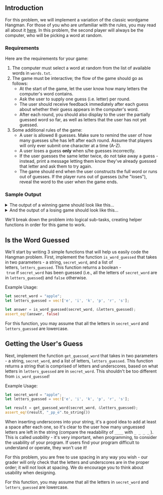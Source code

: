 ## Introduction

For this problem, we will implement a variation of the classic wordgame Hangman. For those of you who are unfamiliar with the rules, you may read all about it [here](https://en.wikipedia.org/wiki/Hangman_(game)). In this problem, the second player will always be the computer, who will be picking a word at random.

### Requirements

Here are the requirements for your game:

1. The computer must select a word at random from the list of available words in `words.txt`.
2. The game must be interactive; the flow of the game should go as follows:
    - At the start of the game, let the user know how many letters the computer's word contains.
    - Ask the user to supply one guess (i.e. letter) per round.
    - The user should receive feedback immediately after each guess about whether their guess appears in the computer's word.
    - After each round, you should also display to the user the partially guessed word so far, as well as letters that the user has not yet guessed.
3. Some additional rules of the game:
    - A user is allowed 8 guesses. Make sure to remind the user of how many guesses s/he has left after each round. Assume that players will only ever submit one character at a time (A-Z).
    - A user loses a guess **only** when s/he guesses incorrectly.
    - If the user guesses the same letter twice, do not take away a guess - instead, print a message letting them know they've already guessed that letter and ask them to try again.
    - The game should end when the user constructs the full word or runs out of guesses. If the player runs out of guesses (s/he "loses"), reveal the word to the user when the game ends.

### Sample Output

<details>
    <summary>The output of a winning game should look like this...</summary>

    Loading word list from file...
    55900 words loaded.
    Welcome to the game, Hangman!
    I am thinking of a word that is 4 letters long.
    -------------
    You have 8 guesses left.
    Available letters: abcdefghijklmnopqrstuvwxyz
    Please guess a letter: a
    Good guess: _ a_ _
    ------------
    You have 8 guesses left.
    Available letters: bcdefghijklmnopqrstuvwxyz
    Please guess a letter: a
    Oops! You've already guessed that letter: _ a_ _
    ------------
    You have 8 guesses left.
    Available letters: bcdefghijklmnopqrstuvwxyz
    Please guess a letter: s
    Oops! That letter is not in my word: _ a_ _
    ------------
    You have 7 guesses left.
    Available letters: bcdefghijklmnopqrtuvwxyz
    Please guess a letter: t
    Good guess: ta_ t
    ------------
    You have 7 guesses left.
    Available letters: bcdefghijklmnopqruvwxyz
    Please guess a letter: r
    Oops! That letter is not in my word: ta_ t
    ------------
    You have 6 guesses left.
    Available letters: bcdefghijklmnopquvwxyz
    Please guess a letter: m
    Oops! That letter is not in my word: ta_ t
    ------------
    You have 5 guesses left.
    Available letters: bcdefghijklnopquvwxyz
    Please guess a letter: c
    Good guess: tact
    ------------
    Congratulations, you won!
</details>

<details>
    <summary>
    And the output of a losing game should look like this...
    </summary>
    
    Loading word list from file...
    55900 words loaded.
    Welcome to the game Hangman!
    I am thinking of a word that is 4 letters long
    -----------
    You have 8 guesses left
    Available Letters: abcdefghijklmnopqrstuvwxyz
    Please guess a letter: a
    Oops! That letter is not in my word: _ _ _ _
    -----------
    You have 7 guesses left
    Available Letters: bcdefghijklmnopqrstuvwxyz
    Please guess a letter: b
    Oops! That letter is not in my word: _ _ _ _
    -----------
    You have 6 guesses left
    Available Letters: cdefghijklmnopqrstuvwxyz
    Please guess a letter: c
    Oops! That letter is not in my word: _ _ _ _
    -----------
    You have 5 guesses left
    Available Letters: defghijklmnopqrstuvwxyz
    Please guess a letter: d
    Oops! That letter is not in my word: _ _ _ _
    -----------
    You have 4 guesses left
    Available Letters: efghijklmnopqrstuvwxyz
    Please guess a letter: e
    Good guess: e_ _ e
    -----------
    You have 4 guesses left
    Available Letters: fghijklmnopqrstuvwxyz
    Please guess a letter: f
    Oops! That letter is not in my word: e_ _ e
    -----------
    You have 3 guesses left
    Available Letters: ghijklmnopqrstuvwxyz
    Please guess a letter: g
    Oops! That letter is not in my word: e_ _ e
    -----------
    You have 2 guesses left
    Available Letters: hijklmnopqrstuvwxyz
    Please guess a letter: h
    Oops! That letter is not in my word: e_ _ e
    -----------
    You have 1 guesses left
    Available Letters: ijklmnopqrstuvwxyz
    Please guess a letter: i
    Oops! That letter is not in my word: e_ _ e
    -----------
    Sorry, you ran out of guesses. The word was else.
</details>

We'll break down the problem into logical sub-tasks, creating helper functions in order for this game to work.


## Is the Word Guessed

We'll start by writing 3 simple functions that will help us easily code the Hangman problem. First, implement the function `is_word_guessed` that takes in two parameters - a string, `secret_word`, and a list of letters, `letters_guessed`. This function returns a boolean - `true` if `secret_word` has been guessed (i.e., all the letters of `secret_word` are in `letters_guessed`) and `false` otherwise.

Example Usage:

```rust
let secret_word = "apple";
let letters_guessed = vec!['e', 'i', 'k', 'p', 'r', 's'];

let answer = is_word_guessed(secret_word, &letters_guessed);
assert_eq!(answer, false)
```

For this function, you may assume that all the letters in `secret_word` and `letters_guessed` are lowercase.


## Getting the User's Guess

Next, implement the function `get_guessed_word` that takes in two parameters - a string, `secret_word`, and a list of letters, `letters_guessed`. This function returns a string that is comprised of letters and underscores, based on what letters in `letters_guessed` are in `secret_word`. This shouldn't be too different from `is_word_guessed`!

Example Usage:

```rust
let secret_word = "apple";
let letters_guessed = vec!['e', 'i', 'k', 'p', 'r', 's'];

let result = get_guessed_word(secret_word, &letters_guessed);
assert_eq!(result, "_pp_e".to_string())
```

When inserting underscores into your string, it's a good idea to add at least a space after each one, so it's clear to the user how many unguessed letters are left in the string (compare the readability of `____` with `_ _ _ _` ). This is called *usability* - it's very important, when programming, to consider the usability of your program. If users find your program difficult to understand or operate, they won't use it!

For this problem, you are free to use spacing in any way you wish - our grader will only check that the letters and underscores are in the proper order; it will not look at spacing. We do encourage you to think about usability when designing.

For this function, you may assume that all the letters in `secret_word` and `letters_guessed` are lowercase.